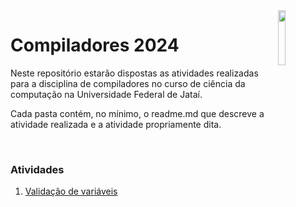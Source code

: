 <img src="https://cdn.discordapp.com/attachments/1017139709090209824/1229511491695153243/tipo_ufj.png?ex=662ff2ce&is=661d7dce&hm=1f9976da7f2f095076bea00253d22f25016e2932fc9d289b9d45fa5831ae74ee&" align="right" width=15%>

<h1 align="left">Compiladores 2024</h1>


<p>Neste repositório estarão dispostas as atividades realizadas para a disciplina de compiladores no curso de ciência da computação na Universidade Federal de Jataí.</p>
<p>Cada pasta contém, no mínimo, o readme.md que descreve a atividade realizada e a atividade propriamente dita.</p>

<br>
<h3>Atividades</h3>
<ol>
<a href="https://github.com/jaislaataides/Compiladores_2024/tree/main/atividade%201"><li>
Validação de variáveis
</li></a>
</ol>

